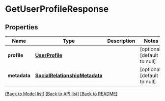 # GetUserProfileResponse
## Properties

| Name | Type | Description | Notes |
|------------ | ------------- | ------------- | -------------|
| **profile** | [**UserProfile**](UserProfile.md) |  | [optional] [default to null] |
| **metadata** | [**SocialRelationshipMetadata**](SocialRelationshipMetadata.md) |  | [optional] [default to null] |

[[Back to Model list]](../README.md#documentation-for-models) [[Back to API list]](../README.md#documentation-for-api-endpoints) [[Back to README]](../README.md)

